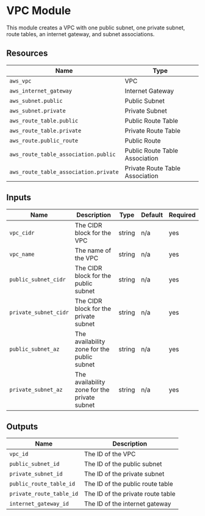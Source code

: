# VPC Module

This module creates a VPC with one public subnet, one private subnet, route tables, an internet gateway, and subnet associations.

## Resources

| Name                           | Type                    |
|--------------------------------|-------------------------|
| `aws_vpc`                      | VPC                     |
| `aws_internet_gateway`         | Internet Gateway        |
| `aws_subnet.public`            | Public Subnet           |
| `aws_subnet.private`           | Private Subnet          |
| `aws_route_table.public`       | Public Route Table      |
| `aws_route_table.private`      | Private Route Table     |
| `aws_route.public_route`       | Public Route            |
| `aws_route_table_association.public` | Public Route Table Association |
| `aws_route_table_association.private` | Private Route Table Association |

## Inputs

| Name               | Description                             | Type   | Default | Required |
|--------------------|-----------------------------------------|--------|---------|----------|
| `vpc_cidr`         | The CIDR block for the VPC              | string | n/a     | yes      |
| `vpc_name`         | The name of the VPC                     | string | n/a     | yes      |
| `public_subnet_cidr` | The CIDR block for the public subnet | string | n/a     | yes      |
| `private_subnet_cidr` | The CIDR block for the private subnet | string | n/a     | yes      |
| `public_subnet_az` | The availability zone for the public subnet | string | n/a     | yes      |
| `private_subnet_az` | The availability zone for the private subnet | string | n/a     | yes      |

## Outputs

| Name                   | Description                       |
|------------------------|-----------------------------------|
| `vpc_id`               | The ID of the VPC                 |
| `public_subnet_id`     | The ID of the public subnet       |
| `private_subnet_id`    | The ID of the private subnet      |
| `public_route_table_id` | The ID of the public route table |
| `private_route_table_id` | The ID of the private route table |
| `internet_gateway_id`  | The ID of the internet gateway    |
